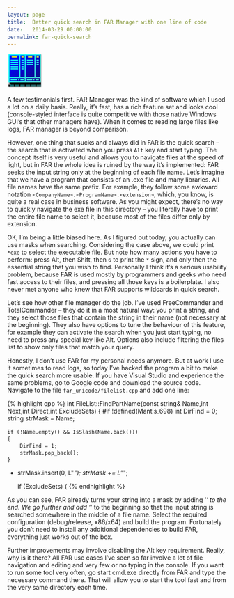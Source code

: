 ```yaml
---
layout: page
title:  Better quick search in FAR Manager with one line of code
date:   2014-03-29 00:00:00
permalink: far-quick-search
---
```


<img src="/data/far.png" class="img-thumbnail pull-left margined20">

A few testimonials first. FAR Manager was the kind of software which I used a lot on a daily basis.
Really, it’s fast, has a rich feature set and looks cool (console-styled interface is quite competitive with those native Windows GUI’s that other managers have).
When it comes to reading large files like logs, FAR manager is beyond comparison.

However, one thing that sucks and always did in FAR is the quick search – the search that is activated when you press `Alt` key and start typing.
The concept itself is very useful and allows you to navigate files at the speed of light, but in FAR the whole idea is ruined by the way it’s implemented:
FAR seeks the input string only at the beginning of each file name. Let’s imagine that we have a program that consists of an .exe file and many libraries.
All file names have the same prefix. For example, they follow some awkward notation `<CompanyName>.<ProgramName>.<extension>`, which, you know,
is quite a real case in business software. As you might expect, there’s no way to quickly navigate the exe file in this directory – you literally have to print the entire file name to select it,
because most of the files differ only by extension.

<!--break-->

OK, I’m being a little biased here. As I figured out today, you actually can use masks when searching. Considering the case above, we could print `*exe` to select the executable file.
But note how many actions you have to perform: press Alt, then Shift, then `6` to print the `*` sign, and only then the essential string that you wish to find. Personally I think
it’s a serious usability problem, because FAR is used mostly by programmers and geeks who need fast access to their files, and pressing all those keys is a boilerplate.
I also never met anyone who knew that FAR supports wildcards in quick search.

Let’s see how other file manager do the job. I’ve used FreeCommander and TotalCommander – they do it in a most natural way: you print a string,
and they select those files that contain the string in their name (not necessary at the beginning). They also have options to tune the behaviour of this feature,
for example they can activate the search when you just start typing, no need to press any special key like Alt. Options also include filtering the files list to show only files that match your query.

Honestly, I don’t use FAR for my personal needs anymore. But at work I use it sometimes to read logs, so today I’ve hacked the program a bit to make the quick search more usable.
If you have Visual Studio and experience the same problems, go to Google code and download the source code. Navigate to the file `far_unicode/filelist.cpp` and add one line:

{% highlight cpp %}
int FileList::FindPartName(const string& Name,int Next,int Direct,int ExcludeSets)
{
#if !defined(Mantis_698)
	int DirFind = 0;
	string strMask = Name;

	if (!Name.empty() && IsSlash(Name.back()))
	{
		DirFind = 1;
		strMask.pop_back();
	}

+	strMask.insert(0, L"*");
	strMask += L"*";

	if (ExcludeSets)
	{
{% endhighlight %}

As you can see, FAR already turns your string into a mask by adding ‘*’ to the end. We go further and add ‘*’ to the beginning so that the input string
is searched somewhere in the middle of a file name. Select the required configuration (debug/release, x86/x64) and build the program. Fortunately you
don’t need to install any additional dependencies to build FAR, everything just works out of the box.

Further improvements may involve disabling the Alt key requirement. Really, why is it there? All FAR use cases I’ve seen so far involve a lot of file
navigation and editing and very few or no typing in the console. If you want to run some tool very often, go start cmd.exe directly from FAR and type
the necessary command there. That will allow you to start the tool fast and from the very same directory each time.

